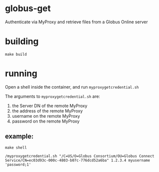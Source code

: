 # globus-get

Authenticate via MyProxy and retrieve files from a Globus Online server

# building
`make build`

# running

Open a shell inside the container, and run `myproxygetcredential.sh`

The arguments to `myproxygetcredential.sh` are:
1. the Server DN of the remote MyProxy
1. the address of the remote MyProxy
1. username on the remote MyProxy
1. password on the remote MyProxy

## example:
`make shell`

`/myproxygetcredential.sh "/C=US/O=Globus Consortium/OU=Globus Connect Service/CN=ec03d93c-000c-4803-b07c-776dcd52a6ba" 1.2.3.4 myusername 'password;1'`
